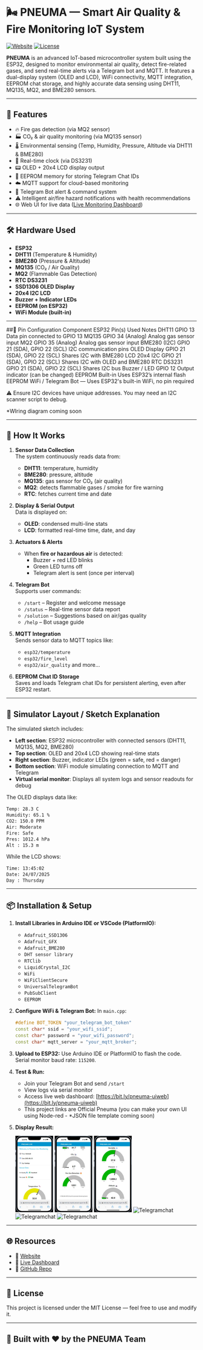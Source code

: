 # 🌬️ PNEUMA — Smart Air Quality & Fire Monitoring IoT System

[![Website](https://img.shields.io/badge/Website-pneumainventor.wixsite.com-blue)](https://pneumainventor.wixsite.com/pneuma)
[![License](https://img.shields.io/badge/license-MIT-green)](LICENSE)

**PNEUMA** is an advanced IoT-based microcontroller system built using the ESP32, designed to monitor environmental air quality, detect fire-related gases, and send real-time alerts via a Telegram bot and MQTT. It features a dual-display system (OLED and LCD), WiFi connectivity, MQTT integration, EEPROM chat storage, and highly accurate data sensing using DHT11, MQ135, MQ2, and BME280 sensors.

---

## 🚀 Features

- 🔥 Fire gas detection (via MQ2 sensor)
- 🏭 CO₂ & air quality monitoring (via MQ135 sensor)
- 🌡️ Environmental sensing (Temp, Humidity, Pressure, Altitude via DHT11 & BME280)
- 📅 Real-time clock (via DS3231)
- 📟 OLED + 20x4 LCD display output
- 🧠 EEPROM memory for storing Telegram Chat IDs
- ☁️ MQTT support for cloud-based monitoring
- 📲 Telegram Bot alert & command system
- ⚠️ Intelligent air/fire hazard notifications with health recommendations
- 🌐 Web UI for live data ([Live Monitoring Dashboard](https://bit.ly/pneuma-uiweb))

---

## 🛠️ Hardware Used

- **ESP32**
- **DHT11** (Temperature & Humidity)
- **BME280** (Pressure & Altitude)
- **MQ135** (CO₂ / Air Quality)
- **MQ2** (Flammable Gas Detection)
- **RTC DS3231**
- **SSD1306 OLED Display**
- **20x4 I2C LCD**
- **Buzzer + Indicator LEDs**
- **EEPROM (on ESP32)**
- **WiFi Module (built-in)**

---

##📌 Pin Configuration
Component	ESP32 Pin(s) Used	Notes
DHT11	GPIO 13	Data pin connected to GPIO 13
MQ135	GPIO 34 (Analog)	Analog gas sensor input
MQ2	GPIO 35 (Analog)	Analog gas sensor input
BME280 (I2C)	GPIO 21 (SDA), GPIO 22 (SCL)	I2C communication pins
OLED Display	GPIO 21 (SDA), GPIO 22 (SCL)	Shares I2C with BME280
LCD 20x4 I2C	GPIO 21 (SDA), GPIO 22 (SCL)	Shares I2C with OLED and BME280
RTC DS3231	GPIO 21 (SDA), GPIO 22 (SCL)	Shares I2C bus
Buzzer / LED	GPIO 12	Output indicator (can be changed)
EEPROM	Built-in	Uses ESP32’s internal flash EEPROM
WiFi / Telegram Bot	—	Uses ESP32's built-in WiFi, no pin required

⚠️ Ensure I2C devices have unique addresses. You may need an I2C scanner script to debug.

*WIring diagram coming soon

---

## 🧠 How It Works

1. **Sensor Data Collection**  
   The system continuously reads data from:
   - **DHT11**: temperature, humidity
   - **BME280**: pressure, altitude
   - **MQ135**: gas sensor for CO₂ (air quality)
   - **MQ2**: detects flammable gases / smoke for fire warning
   - **RTC**: fetches current time and date

2. **Display & Serial Output**  
   Data is displayed on:
   - **OLED**: condensed multi-line stats
   - **LCD**: formatted real-time time, date, and day

3. **Actuators & Alerts**  
   - When **fire or hazardous air** is detected:
     - Buzzer + red LED blinks
     - Green LED turns off
     - Telegram alert is sent (once per interval)

4. **Telegram Bot**  
   Supports user commands:
   - `/start` – Register and welcome message
   - `/status` – Real-time sensor data report
   - `/solution` – Suggestions based on air/gas quality
   - `/help` – Bot usage guide

5. **MQTT Integration**  
   Sends sensor data to MQTT topics like:
   - `esp32/temperature`
   - `esp32/fire_level`
   - `esp32/air_quality` and more...

6. **EEPROM Chat ID Storage**  
   Saves and loads Telegram chat IDs for persistent alerting, even after ESP32 restart.

---

## 📸 Simulator Layout / Sketch Explanation

The simulated sketch includes:
- **Left section**: ESP32 microcontroller with connected sensors (DHT11, MQ135, MQ2, BME280)
- **Top section**: OLED and 20x4 LCD showing real-time stats
- **Right section**: Buzzer, indicator LEDs (green = safe, red = danger)
- **Bottom section**: WiFi module simulating connection to MQTT and Telegram
- **Virtual serial monitor**: Displays all system logs and sensor readouts for debug

The OLED displays data like:

```
Temp: 28.3 C
Humidity: 65.1 %
CO2: 150.0 PPM
Air: Moderate
Fire: Safe
Pres: 1012.4 hPa
Alt : 15.3 m
```

While the LCD shows:

```
Time: 13:45:02
Date: 24/07/2025
Day : Thursday
````

---

## 📦 Installation & Setup

1. **Install Libraries in Arduino IDE or VSCode (PlatformIO):**
   - `Adafruit_SSD1306`
   - `Adafruit_GFX`
   - `Adafruit_BME280`
   - `DHT sensor library`
   - `RTClib`
   - `LiquidCrystal_I2C`
   - `WiFi`
   - `WiFiClientSecure`
   - `UniversalTelegramBot`
   - `PubSubClient`
   - `EEPROM`

2. **Configure WiFi & Telegram Bot:**
   In `main.cpp`:
   ```cpp
   #define BOT_TOKEN "your_telegram_bot_token"
   const char* ssid = "your_wifi_ssid";
   const char* password = "your_wifi_password";
   const char* mqtt_server = "your_mqtt_broker";
   ```
   
3. **Upload to ESP32:**
   Use Arduino IDE or PlatformIO to flash the code. Serial monitor baud rate: `115200`.

4. **Test & Run:**

   * Join your Telegram Bot and send `/start`
   * View logs via serial monitor
   * Access live web dashboard: [https://bit.ly/pneuma-uiweb](https://bit.ly/pneuma-uiweb)
   * This project links are Official Pneuma (you can make your own UI using Node-red - *JSON file template coming soon)

5. **Display Result:**
   
   <img src= "./src/Nodered_ui_1.png" alt="Display UI" width="100"/> <img src= "./src/Nodered_ui_2.png" alt="Display UI" width="100"/> <img src= "./src/Nodered_ui_3.png" alt="Display UI" width="100"/>
   <img src="./src/Telegram_status.png" alt="Telegramchat" width="200" /> <img src="./src/Telegram_solution.png" alt="Telegramchat" width="200"/> <img src="./src/Telegram_earlywarning.png" alt="Telegramchat" width="200"/>

---

## 🌐 Resources

* 🔗 [Website](https://pneumainventor.wixsite.com/pneuma)
* 🔗 [Live Dashboard](https://bit.ly/pneuma-uiweb)
* 🔗 [GitHub Repo](https://github.com/Eruumaa/Pneuma)

---

## 📄 License

This project is licensed under the MIT License — feel free to use and modify it.

---

## 🤖 Built with ❤️ by the PNEUMA Team
